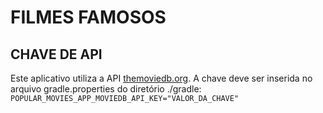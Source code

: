 # FILMES FAMOSOS

## CHAVE DE API
Este aplicativo utiliza a API [themoviedb.org](https://www.themoviedb.org).
A chave deve ser inserida no arquivo gradle.properties do diretório ./gradle:
`POPULAR_MOVIES_APP_MOVIEDB_API_KEY="VALOR_DA_CHAVE"`